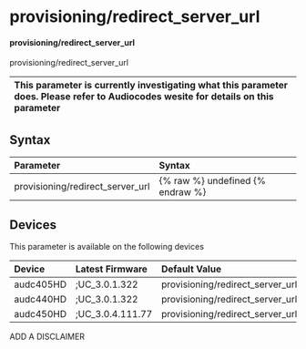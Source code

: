﻿---
description: provisioning/redirect_server_url
search: false
---

# provisioning/redirect_server_url

#### provisioning/redirect_server_url

provisioning/redirect_server_url


| This parameter is currently investigating what this parameter does. Please refer to Audiocodes wesite for details on this parameter | 
| :--- |

## Syntax
| Parameter | Syntax |
| :--- | :--- |
|provisioning/redirect_server_url | {% raw %} undefined {% endraw %}|

## Devices
This parameter is available on the following devices

| Device | Latest Firmware | Default Value |
|:---|:---|:---|
| audc405HD | ;UC_3.0.1.322 | provisioning/redirect_server_url=https://redirect.audiocodes.com 
| audc440HD | ;UC_3.0.1.322 | provisioning/redirect_server_url=https://redirect.audiocodes.com 
| audc450HD | ;UC_3.0.4.111.77 | provisioning/redirect_server_url=https://redirect.audiocodes.com 

ADD A DISCLAIMER
